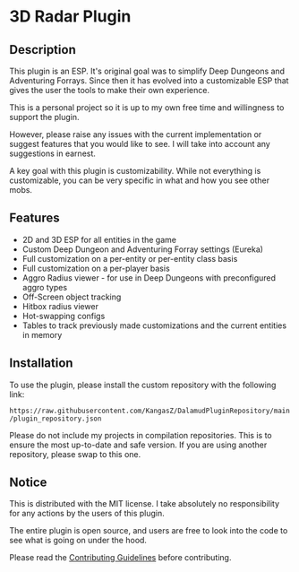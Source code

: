# 3D Radar Plugin
## Description
This plugin is an ESP. It's original goal was to simplify Deep Dungeons and Adventuring Forrays. Since then it has evolved into a customizable ESP that gives the user the tools to make their own experience.

This is a personal project so it is up to my own free time and willingness to support the plugin. 

However, please raise any issues with the current implementation or suggest features that you would like to see. I will take into account any suggestions in earnest.

A key goal with this plugin is customizability. While not everything is customizable, you can be very specific in what and how you see other mobs.

## Features
- 2D and 3D ESP for all entities in the game
- Custom Deep Dungeon and Adventuring Forray settings (Eureka)
- Full customization on a per-entity or per-entity class basis
- Full customization on a per-player basis
- Aggro Radius viewer - for use in Deep Dungeons with preconfigured aggro types
- Off-Screen object tracking
- Hitbox radius viewer
- Hot-swapping configs
- Tables to track previously made customizations and the current entities in memory

## Installation
To use the plugin, please install the custom repository with the following link:

`https://raw.githubusercontent.com/KangasZ/DalamudPluginRepository/main/plugin_repository.json`

Please do not include my projects in compilation repositories. This is to ensure the most up-to-date and safe version. If you are using another repository, please swap to this one.

## Notice
This is distributed with the MIT license. I take absolutely no responsibility for any actions by the users of this plugin.

The entire plugin is open source, and users are free to look into the code to see what is going on under the hood.

Please read the [Contributing Guidelines](CONTRIBUTING.md) before contributing.